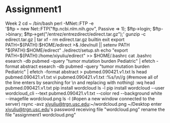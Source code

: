 # Assignment1
Week 2
cd ~
  /bin/bash
  perl -MNet::FTP -e \
    '$ftp = new Net::FTP("ftp.ncbi.nlm.nih.gov", Passive => 1);
     $ftp->login; $ftp->binary;
     $ftp->get("/entrez/entrezdirect/edirect.tar.gz");'
  gunzip -c edirect.tar.gz | tar xf -
  rm edirect.tar.gz
  builtin exit
  export PATH=${PATH}:$HOME/edirect >& /dev/null || setenv PATH "${PATH}:$HOME/edirect"
  ./edirect/setup.sh
  echo "export PATH=\${PATH}:/home/xiyuliu/edirect" >> $HOME/.bashrc
cat .bashrc
esearch -db pubmed -query "tumor mutation burden Pediatric" |   efetch -format abstract
esearch -db pubmed -query "tumor mutation burden Pediatric" |   efetch -format abstract > pubmed.090421.v1.txt
ls
head pubmed.090421.v1.txt
vi pubmed.090421.v1.txt
:%s/\n//g    (#remove all of the line enters by searching for \n and replacing with nothing)
:wq
head pubmed.090421.v1.txt
pip install wordcloud
ls -l
pip install wordcloud --user
wordcloud_cli --text pubmed.090421.v1.txt --color red --background white --imagefile wordcloud.png
ls -l
(#open a new window connected to the server)
rsync -avz xiyuliu@trgn.usc.edu:~/wordcloud.png ~/Desktop
enter xiyuliu@trgn.usc.edu's password
receiving file "wordcloud.png"
rename the file "assignment1 wordcloud.png"
